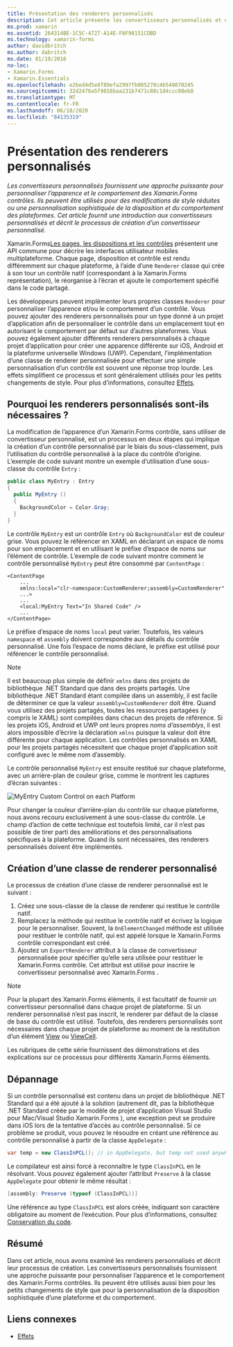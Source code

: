 ```yaml
---
title: Présentation des renderers personnalisés
description: Cet article présente les convertisseurs personnalisés et décrit leur processus de création.
ms.prod: xamarin
ms.assetid: 264314BE-1C5C-4727-A14E-F6F98151CDBD
ms.technology: xamarin-forms
author: davidbritch
ms.author: dabritch
ms.date: 01/19/2016
no-loc:
- Xamarin.Forms
- Xamarin.Essentials
ms.openlocfilehash: e2bed4d5e8f89efa2997fb085278c4b549870245
ms.sourcegitcommit: 32d2476a5f9016baa231b7471c88c1d4ccc08eb8
ms.translationtype: MT
ms.contentlocale: fr-FR
ms.lasthandoff: 06/18/2020
ms.locfileid: "84135319"
---
```

# <a name="introduction-to-custom-renderers"></a>Présentation des renderers personnalisés

_Les convertisseurs personnalisés fournissent une approche puissante pour personnaliser l’apparence et le comportement des Xamarin.Forms contrôles. Ils peuvent être utilisés pour des modifications de style réduites ou une personnalisation sophistiquée de la disposition et du comportement des plateformes. Cet article fournit une introduction aux convertisseurs personnalisés et décrit le processus de création d’un convertisseur personnalisé._

Xamarin.Forms[Les pages, les dispositions et les contrôles](~/xamarin-forms/user-interface/controls/index.md) présentent une API commune pour décrire les interfaces utilisateur mobiles multiplateforme. Chaque page, disposition et contrôle est rendu différemment sur chaque plateforme, à l’aide d’une `Renderer` classe qui crée à son tour un contrôle natif (correspondant à la Xamarin.Forms représentation), le réorganise à l’écran et ajoute le comportement spécifié dans le code partagé.

Les développeurs peuvent implémenter leurs propres classes `Renderer` pour personnaliser l’apparence et/ou le comportement d’un contrôle. Vous pouvez ajouter des renderers personnalisés pour un type donné à un projet d’application afin de personnaliser le contrôle dans un emplacement tout en autorisant le comportement par défaut sur d’autres plateformes. Vous pouvez également ajouter différents renderers personnalisés à chaque projet d’application pour créer une apparence différente sur iOS, Android et la plateforme universelle Windows (UWP). Cependant, l’implémentation d’une classe de renderer personnalisée pour effectuer une simple personnalisation d’un contrôle est souvent une réponse trop lourde. Les effets simplifient ce processus et sont généralement utilisés pour les petits changements de style. Pour plus d’informations, consultez [Effets](~/xamarin-forms/app-fundamentals/effects/index.md).

## <a name="examining-why-custom-renderers-are-necessary"></a>Pourquoi les renderers personnalisés sont-ils nécessaires ?

La modification de l’apparence d’un Xamarin.Forms contrôle, sans utiliser de convertisseur personnalisé, est un processus en deux étapes qui implique la création d’un contrôle personnalisé par le biais du sous-classement, puis l’utilisation du contrôle personnalisé à la place du contrôle d’origine. L’exemple de code suivant montre un exemple d’utilisation d’une sous-classe du contrôle `Entry` :

```csharp
public class MyEntry : Entry
{
  public MyEntry ()
  {
    BackgroundColor = Color.Gray;
  }
}
```

Le contrôle `MyEntry` est un contrôle `Entry` où `BackgroundColor` est de couleur grise. Vous pouvez le référencer en XAML en déclarant un espace de noms pour son emplacement et en utilisant le préfixe d’espace de noms sur l’élément de contrôle. L’exemple de code suivant montre comment le contrôle personnalisé `MyEntry` peut être consommé par `ContentPage` :

```xaml
<ContentPage
    ...
    xmlns:local="clr-namespace:CustomRenderer;assembly=CustomRenderer"
    ...>
    ...
    <local:MyEntry Text="In Shared Code" />
    ...
</ContentPage>
```

Le préfixe d’espace de noms `local` peut varier. Toutefois, les valeurs `namespace` et `assembly` doivent correspondre aux détails du contrôle personnalisé. Une fois l’espace de noms déclaré, le préfixe est utilisé pour référencer le contrôle personnalisé.

> [!NOTE]
> Il est beaucoup plus simple de définir `xmlns` dans des projets de bibliothèque .NET Standard que dans des projets partagés. Une bibliothèque .NET Standard étant compilée dans un assembly, il est facile de déterminer ce que la valeur `assembly=CustomRenderer` doit être. Quand vous utilisez des projets partagés, toutes les ressources partagées (y compris le XAML) sont compilées dans chacun des projets de référence. Si les projets iOS, Android et UWP ont leurs propres *noms d’assemblys*, il est alors impossible d’écrire la déclaration `xmlns` puisque la valeur doit être différente pour chaque application. Les contrôles personnalisés en XAML pour les projets partagés nécessitent que chaque projet d’application soit configuré avec le même nom d’assembly.

Le contrôle personnalisé `MyEntry` est ensuite restitué sur chaque plateforme, avec un arrière-plan de couleur grise, comme le montrent les captures d’écran suivantes :

![](introduction-images/screenshots.png "MyEntry Custom Control on each Platform")

Pour changer la couleur d’arrière-plan du contrôle sur chaque plateforme, nous avons recouru exclusivement à une sous-classe du contrôle. Le champ d’action de cette technique est toutefois limité, car il n’est pas possible de tirer parti des améliorations et des personnalisations spécifiques à la plateforme. Quand ils sont nécessaires, des renderers personnalisés doivent être implémentés.

## <a name="creating-a-custom-renderer-class"></a>Création d’une classe de renderer personnalisé

Le processus de création d’une classe de renderer personnalisé est le suivant :

1. Créez une sous-classe de la classe de renderer qui restitue le contrôle natif.
1. Remplacez la méthode qui restitue le contrôle natif et écrivez la logique pour le personnaliser. Souvent, la `OnElementChanged` méthode est utilisée pour restituer le contrôle natif, qui est appelé lorsque le Xamarin.Forms contrôle correspondant est créé.
1. Ajoutez un `ExportRenderer` attribut à la classe de convertisseur personnalisée pour spécifier qu’elle sera utilisée pour restituer le Xamarin.Forms contrôle. Cet attribut est utilisé pour inscrire le convertisseur personnalisé avec Xamarin.Forms .

> [!NOTE]
> Pour la plupart des Xamarin.Forms éléments, il est facultatif de fournir un convertisseur personnalisé dans chaque projet de plateforme. Si un renderer personnalisé n’est pas inscrit, le renderer par défaut de la classe de base du contrôle est utilisé. Toutefois, des renderers personnalisés sont nécessaires dans chaque projet de plateforme au moment de la restitution d’un élément [View](xref:Xamarin.Forms.View) ou [ViewCell](xref:Xamarin.Forms.ViewCell).

Les rubriques de cette série fournissent des démonstrations et des explications sur ce processus pour différents Xamarin.Forms éléments.

## <a name="troubleshooting"></a>Dépannage

Si un contrôle personnalisé est contenu dans un projet de bibliothèque .NET Standard qui a été ajouté à la solution (autrement dit, pas la bibliothèque .NET Standard créée par le modèle de projet d’application Visual Studio pour Mac/Visual Studio Xamarin.Forms ), une exception peut se produire dans iOS lors de la tentative d’accès au contrôle personnalisé. Si ce problème se produit, vous pouvez le résoudre en créant une référence au contrôle personnalisé à partir de la classe `AppDelegate` :

```csharp
var temp = new ClassInPCL(); // in AppDelegate, but temp not used anywhere
```

Le compilateur est ainsi forcé à reconnaître le type `ClassInPCL` en le résolvant. Vous pouvez également ajouter l’attribut `Preserve` à la classe `AppDelegate` pour obtenir le même résultat :

```csharp
[assembly: Preserve (typeof (ClassInPCL))]
```

Une référence au type `ClassInPCL` est alors créée, indiquant son caractère obligatoire au moment de l’exécution. Pour plus d’informations, consultez [Conservation du code](~/ios/deploy-test/linker.md).

## <a name="summary"></a>Résumé

Dans cet article, nous avons examiné les renderers personnalisés et décrit leur processus de création. Les convertisseurs personnalisés fournissent une approche puissante pour personnaliser l’apparence et le comportement des Xamarin.Forms contrôles. Ils peuvent être utilisés aussi bien pour les petits changements de style que pour la personnalisation de la disposition sophistiquée d’une plateforme et du comportement.

## <a name="related-links"></a>Liens connexes

- [Effets](~/xamarin-forms/app-fundamentals/effects/index.md)
